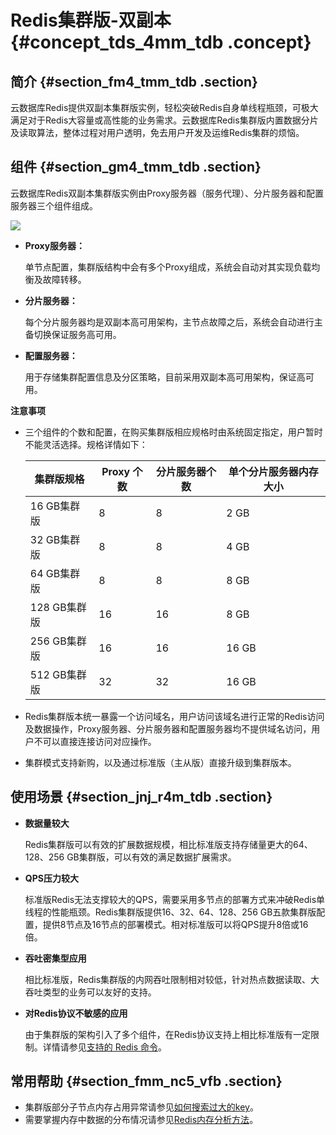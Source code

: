 # Redis集群版-双副本 {#concept_tds_4mm_tdb .concept}

## 简介 {#section_fm4_tmm_tdb .section}

云数据库Redis提供双副本集群版实例，轻松突破Redis自身单线程瓶颈，可极大满足对于Redis大容量或高性能的业务需求。云数据库Redis集群版内置数据分片及读取算法，整体过程对用户透明，免去用户开发及运维Redis集群的烦恼。

## 组件 {#section_gm4_tmm_tdb .section}

云数据库Redis双副本集群版实例由Proxy服务器（服务代理）、分片服务器和配置服务器三个组件组成。

![](http://static-aliyun-doc.oss-cn-hangzhou.aliyuncs.com/assets/img/3106/1552899599880_zh-CN.png)

-   **Proxy服务器：**

    单节点配置，集群版结构中会有多个Proxy组成，系统会自动对其实现负载均衡及故障转移。

-   **分片服务器：**

    每个分片服务器均是双副本高可用架构，主节点故障之后，系统会自动进行主备切换保证服务高可用。

-   **配置服务器：**

    用于存储集群配置信息及分区策略，目前采用双副本高可用架构，保证高可用。


**注意事项**

-   三个组件的个数和配置，在购买集群版相应规格时由系统固定指定，用户暂时不能灵活选择。规格详情如下：

    |集群版规格|Proxy 个数|分片服务器个数|单个分片服务器内存大小|
    |-----|--------|-------|-----------|
    |16 GB集群版|8|8|2 GB|
    |32 GB集群版|8|8|4 GB|
    |64 GB集群版|8|8|8 GB|
    |128 GB集群版|16|16|8 GB|
    |256 GB集群版|16|16|16 GB|
    |512 GB集群版|32|32|16 GB|

-   Redis集群版本统一暴露一个访问域名，用户访问该域名进行正常的Redis访问及数据操作，Proxy服务器、分片服务器和配置服务器均不提供域名访问，用户不可以直接连接访问对应操作。
-   集群模式支持新购，以及通过标准版（主从版）直接升级到集群版本。

## 使用场景 {#section_jnj_r4m_tdb .section}

-   **数据量较大**

    Redis集群版可以有效的扩展数据规模，相比标准版支持存储量更大的64、128、256 GB集群版，可以有效的满足数据扩展需求。

-   **QPS压力较大**

    标准版Redis无法支撑较大的QPS，需要采用多节点的部署方式来冲破Redis单线程的性能瓶颈。Redis集群版提供16、32、64、128、256 GB五款集群版配置，提供8节点及16节点的部署模式。相对标准版可以将QPS提升8倍或16倍。

-   **吞吐密集型应用**

    相比标准版，Redis集群版的内网吞吐限制相对较低，针对热点数据读取、大吞吐类型的业务可以友好的支持。

-   **对Redis协议不敏感的应用**

    由于集群版的架构引入了多个组件，在Redis协议支持上相比标准版有一定限制。详情请参见[支持的 Redis 命令](../../../../../intl.zh-CN/快速入门/Redis命令.md#)。


## 常用帮助 {#section_fmm_nc5_vfb .section}

-   集群版部分子节点内存占用异常请参见[如何搜索过大的key](../../../../../intl.zh-CN/常见问题/如何搜索过大的key.md#)。
-   需要掌握内存中数据的分布情况请参见[Redis内存分析方法](https://www.alibabacloud.com/help/doc-detail/50037.html)。

